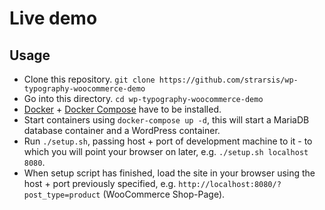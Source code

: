 # Live demo

## Usage

- Clone this repository. `git clone https://github.com/strarsis/wp-typography-woocommerce-demo`
- Go into this directory. `cd wp-typography-woocommerce-demo`
- [Docker](https://docs.docker.com/engine/installation/) + [Docker Compose](https://docs.docker.com/compose/install/) have to be installed.
- Start containers using `docker-compose up -d`, 
this will start a MariaDB database container and a WordPress container.
- Run `./setup.sh`, passing host + port of development machine to it - 
to which you will point your browser on later, e.g. `./setup.sh localhost 8080`.
- When setup script has finished, load the site in your browser using the host + port previously specified, e.g. `http://localhost:8080/?post_type=product` (WooCommerce Shop-Page).
